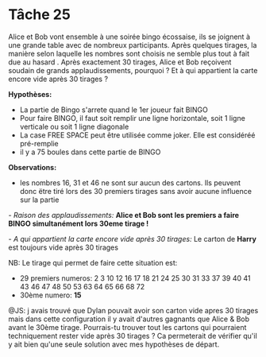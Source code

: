 # Tâche 25

Alice et Bob vont ensemble à une soirée bingo écossaise, ils se joignent à une grande table
avec de nombreux participants. Après quelques tirages, la manière selon laquelle les nombres
sont choisis ne semble plus tout à fait due au hasard . Après exactement 30 tirages, Alice et
Bob reçoivent soudain de grands applaudissements, pourquoi ? Et à qui appartient la carte
encore vide après 30 tirages ? 

**Hypothèses:**
* La partie de Bingo s'arrete quand le 1er joueur fait BINGO
* Pour faire BINGO, il faut soit remplir une ligne horizontale, soit 1 ligne verticale ou soit 1 ligne diagonale
* La case FREE SPACE peut être utilisée comme joker. Elle est considéréé pré-remplie
* il y a 75 boules dans cette partie de BINGO

**Observations:**
* les nombres 16, 31 et 46 ne sont sur aucun des cartons. Ils peuvent donc ëtre tiré lors des 30 premiers tirages sans avoir aucune influence sur la partie

*- Raison des applaudissements:*
**Alice et Bob sont les premiers a faire BINGO simultanément lors 30eme tirage !**

*- A qui appartient la carte encore vide après 30 tirages:*
Le carton de **Harry** est toujours vide après 30 tirages

NB: Le tirage qui permet de faire cette situation est: 
* 29 premiers numeros: 2	3	10	12	16	17	18	21	24	25	30	31	33	37	39	40	41	43	46	47	48	50	53	63	64	65	66	68	72
* 30ème numero: **15**

@JS: j avais trouvé que Dylan pouvait avoir son carton vide apres 30 tirages mais dans cette configuration il y avait d'autres gagnants que Alice & Bob avant le 30ème tirage. Pourrais-tu trouver tout les cartons qui pourraient techniquement rester vide après 30 tirages ? Ca permeterait de vérifier qu'il y ait bien qu'une seule solution avec mes hypothèses de départ. 
